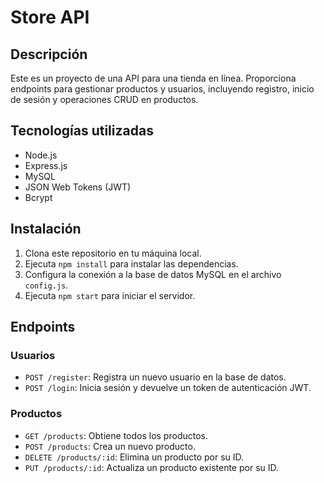 # Store API

## Descripción
Este es un proyecto de una API para una tienda en línea. Proporciona endpoints para gestionar productos y usuarios, incluyendo registro, inicio de sesión y operaciones CRUD en productos.

## Tecnologías utilizadas
- Node.js
- Express.js
- MySQL
- JSON Web Tokens (JWT)
- Bcrypt

## Instalación
1. Clona este repositorio en tu máquina local.
2. Ejecuta `npm install` para instalar las dependencias.
3. Configura la conexión a la base de datos MySQL en el archivo `config.js`.
4. Ejecuta `npm start` para iniciar el servidor.

## Endpoints

### Usuarios
- `POST /register`: Registra un nuevo usuario en la base de datos.
- `POST /login`: Inicia sesión y devuelve un token de autenticación JWT.

### Productos
- `GET /products`: Obtiene todos los productos.
- `POST /products`: Crea un nuevo producto.
- `DELETE /products/:id`: Elimina un producto por su ID.
- `PUT /products/:id`: Actualiza un producto existente por su ID.
